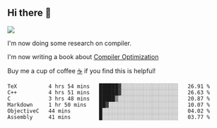 


<!--
**liusy58/liusy58** is a ✨ _special_ ✨ repository because its `README.md` (this file) appears on your GitHub profile.

Here are some ideas to get you started:

- 🔭 I’m currently working on ...
- 🌱 I’m currently learning ...
- 👯 I’m looking to collaborate on ...
- 🤔 I’m looking for help with ...
- 💬 Ask me about ...
- 📫 How to reach me: ...
- 😄 Pronouns: ...
- ⚡ Fun fact: ...
-->
<!--
![](https://komarev.com/ghpvc/?username=liusy58&color=brightgreen&label=PROFILE+VIEWS)




- 🔭 I’m currently working on my .
- 📫 How to reach me:plz contact me by [email](liusy58@,ail2.sysu.edu.cn) or WeChat(LIUSIYU_58)
- 🏫 I'm an undergraduate in Sun-Yat-sen University majoring in the computer science. Expected to graduate in Spring 2021.
- 👯 I'm now interested in System such as OS, Compiler and Database. 
- 🤔 I’m looking for help with Database System.
-->

## Hi there 👋
![](https://komarev.com/ghpvc/?username=liusy58&color=brightgreen&label=PROFILE+VIEWS)



I'm now doing some research on compiler.

I'm now writing a book about [Compiler Optimization](https://github.com/liusy58/CompilerNotes) 

Buy me a cup of coffee [☕️](https://user-images.githubusercontent.com/45984215/202376581-4837a283-4812-4063-82bc-cc9c3101d3a5.jpg) if you find this is helpful!


 <!--START_SECTION:waka-->

```text
TeX          4 hrs 54 mins   ██████▓░░░░░░░░░░░░░░░░░░   26.91 %
C++          4 hrs 51 mins   ██████▓░░░░░░░░░░░░░░░░░░   26.63 %
C            3 hrs 48 mins   █████▒░░░░░░░░░░░░░░░░░░░   20.87 %
Markdown     1 hr 50 mins    ██▓░░░░░░░░░░░░░░░░░░░░░░   10.07 %
ObjectiveC   44 mins         █░░░░░░░░░░░░░░░░░░░░░░░░   04.02 %
Assembly     41 mins         █░░░░░░░░░░░░░░░░░░░░░░░░   03.77 %
```

<!--END_SECTION:waka-->
